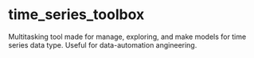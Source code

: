 # time_series_toolbox
Multitasking tool made for manage, exploring, and make models for time series data type. Useful for data-automation angineering.
